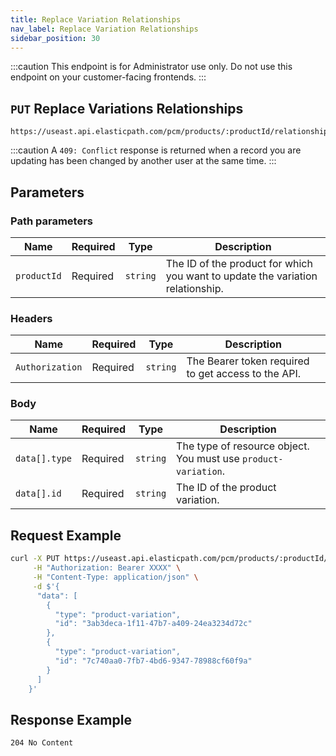 ```yaml
---
title: Replace Variation Relationships
nav_label: Replace Variation Relationships
sidebar_position: 30
---
```


:::caution
This endpoint is for Administrator use only. Do not use this endpoint on your customer-facing frontends.
:::

## `PUT` Replace Variations Relationships

```http
https://useast.api.elasticpath.com/pcm/products/:productId/relationships/variations
```

:::caution
A `409: Conflict` response is returned when a record you are updating has been changed by another user at the same time.
:::

## Parameters

### Path parameters

| Name | Required | Type | Description |
| --- | --- | --- | --- |
| `productId` | Required | `string` | The ID of the product for which you want to update the variation relationship. |

### Headers

| Name | Required | Type | Description |
| --- | --- | --- | --- |
| `Authorization` | Required | `string` | The Bearer token required to get access to the API. |

### Body

| Name | Required | Type | Description |
| --- | --- | --- | --- |
| `data[].type` | Required | `string` | The type of resource object. You must use `product-variation`.|
| `data[].id` | Required | `string` | The ID of the product variation. |

## Request Example

```bash
curl -X PUT https://useast.api.elasticpath.com/pcm/products/:productId/relationships/variations \
     -H "Authorization: Bearer XXXX" \
     -H "Content-Type: application/json" \
     -d $'{
      "data": [
        {
          "type": "product-variation",
          "id": "3ab3deca-1f11-47b7-a409-24ea3234d72c"
        },
        {
          "type": "product-variation",
          "id": "7c740aa0-7fb7-4bd6-9347-78988cf60f9a"
        }
      ]
    }'
```

## Response Example

`204 No Content`
